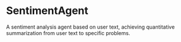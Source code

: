 # SentimentAgent
A sentiment analysis agent based on user text, achieving quantitative summarization from user text to specific problems.
